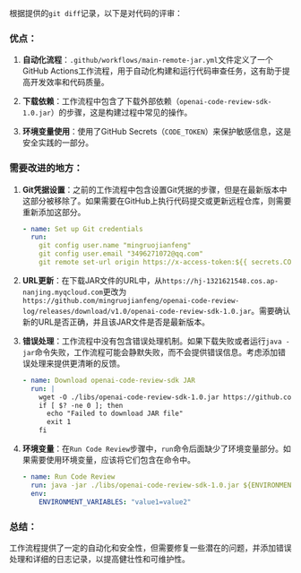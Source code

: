 根据提供的`git diff`记录，以下是对代码的评审：

### 优点：

1. **自动化流程**：`.github/workflows/main-remote-jar.yml`文件定义了一个GitHub Actions工作流程，用于自动化构建和运行代码审查任务，这有助于提高开发效率和代码质量。

2. **下载依赖**：工作流程中包含了下载外部依赖（`openai-code-review-sdk-1.0.jar`）的步骤，这是构建过程中常见的操作。

3. **环境变量使用**：使用了GitHub Secrets（`CODE_TOKEN`）来保护敏感信息，这是安全实践的一部分。

### 需要改进的地方：

1. **Git凭据设置**：之前的工作流程中包含设置Git凭据的步骤，但是在最新版本中这部分被移除了。如果需要在GitHub上执行代码提交或更新远程仓库，则需要重新添加这部分。

   ```yaml
   - name: Set up Git credentials
     run:
       git config user.name "mingruojianfeng"
       git config user.email "3496271072@qq.com"
       git remote set-url origin https://x-access-token:${{ secrets.CODE_TOKEN }}@github.com/${{ github.repository }}.git
   ```

2. **URL更新**：在下载JAR文件的URL中，从`https://hj-1321621548.cos.ap-nanjing.myqcloud.com`更改为`https://github.com/mingruojianfeng/openai-code-review-log/releases/download/v1.0/openai-code-review-sdk-1.0.jar`。需要确认新的URL是否正确，并且该JAR文件是否是最新版本。

3. **错误处理**：工作流程中没有包含错误处理机制。如果下载失败或者运行`java -jar`命令失败，工作流程可能会静默失败，而不会提供错误信息。考虑添加错误处理来提供更清晰的反馈。

   ```yaml
   - name: Download openai-code-review-sdk JAR
     run: |
       wget -O ./libs/openai-code-review-sdk-1.0.jar https://github.com/mingruojianfeng/openai-code-review-log/releases/download/v1.0/openai-code-review-sdk-1.0.jar
       if [ $? -ne 0 ]; then
         echo "Failed to download JAR file"
         exit 1
       fi
   ```

4. **环境变量**：在`Run Code Review`步骤中，`run`命令后面缺少了环境变量部分。如果需要使用环境变量，应该将它们包含在命令中。

   ```yaml
   - name: Run Code Review
     run: java -jar ./libs/openai-code-review-sdk-1.0.jar ${ENVIRONMENT_VARIABLES}
     env:
       ENVIRONMENT_VARIABLES: "value1=value2"
   ```

### 总结：

工作流程提供了一定的自动化和安全性，但需要修复一些潜在的问题，并添加错误处理和详细的日志记录，以提高健壮性和可维护性。